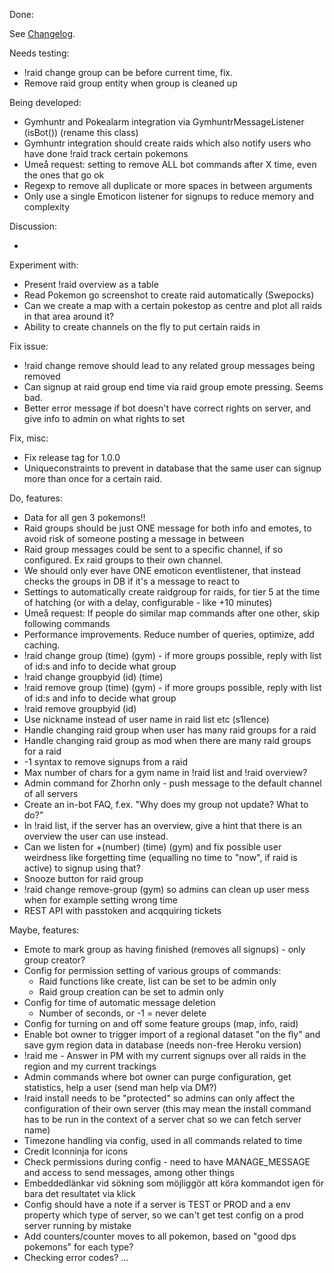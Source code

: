 Done:

See [Changelog](CHANGELOG.md).

Needs testing:

* !raid change group can be before current time, fix.
* Remove raid group entity when group is cleaned up

Being developed:

* Gymhuntr and Pokealarm integration via GymhuntrMessageListener (isBot()) (rename this class)
* Gymhuntr integration should create raids which also notify users who have done 
!raid track certain pokemons
* Umeå request: setting to remove ALL bot commands after X time, even the ones that go ok
* Regexp to remove all duplicate or more spaces in between arguments
* Only use a single Emoticon listener for signups to reduce memory and complexity

Discussion:

- 

Experiment with:

* Present !raid overview as a table
* Read Pokemon go screenshot to create raid automatically (Swepocks)
* Can we create a map with a certain pokestop as centre and plot all raids in that area around it?
* Ability to create channels on the fly to put certain raids in

Fix issue:

* !raid change remove should lead to any related group messages being removed
* Can signup at raid group end time via raid group emote pressing. Seems bad.
* Better error message if bot doesn't have correct rights on server, and give info to admin on what rights
to set

Fix, misc:
* Fix release tag for 1.0.0
* Uniqueconstraints to prevent in database that the same user can signup more than once for a certain raid.

Do, features:

* Data for all gen 3 pokemons!!
* Raid groups should be just ONE message for both info and emotes, to avoid risk of someone posting a message in between
* Raid group messages could be sent to a specific channel, if so configured. Ex raid groups to their own channel.
* We should only ever have ONE emoticon eventlistener, that instead checks the groups in DB
if it's a message to react to
* Settings to automatically create raidgroup for raids, for tier 5 at the time of hatching 
(or with a delay, configurable - like +10 minutes)
* Umeå request: If people do similar map commands after one other, skip following commands
* Performance improvements. Reduce number of queries, optimize, add caching.
* !raid change group (time) (gym) - if more groups possible, reply with list of id:s and info to decide what group
* !raid change groupbyid (id) (time)
* !raid remove group (time) (gym) - if more groups possible, reply with list of id:s and info to decide what group
* !raid remove groupbyid (id)
* Use nickname instead of user name in raid list etc (s1lence)
* Handle changing raid group when user has many raid groups for a raid
* Handle changing raid group as mod when there are many raid groups for a raid
* -1 syntax to remove signups from a raid
* Max number of chars for a gym name in !raid list and !raid overview?
* Admin command for Zhorhn only - push message to the default channel of all servers
* Create an in-bot FAQ, f.ex. "Why does my group not update? What to do?"
* In !raid list, if the server has an overview, give a hint that there is an overview the user can use instead.
* Can we listen for +(number) (time) (gym) and fix possible user weirdness like forgetting 
time (equalling no time to "now", if raid is active) to signup using that?
* Snooze button for raid group
* !raid change remove-group (gym) so admins can clean up user mess when for example setting
wrong time
* REST API with passtoken and acqquiring tickets

Maybe, features:

* Emote to mark group as having finished (removes all signups) - only group creator?
* Config for permission setting of various groups of commands:
    * Raid functions like create, list can be set to be admin only
    * Raid group creation can be set to admin only
* Config for time of automatic message deletion
    * Number of seconds, or -1 = never delete
* Config for turning on and off some feature groups (map, info, raid)
* Enable bot owner to trigger import of a regional dataset "on the fly" and save gym region data in database 
(needs non-free Heroku version)
* !raid me - Answer in PM with my current signups over all raids in the region and my current trackings 
* Admin commands where bot owner can purge configuration, get statistics, help a user (send man help via DM?)
* !raid install needs to be "protected" so admins can only affect the configuration of their own server
(this may mean the install command has to be run in the context of a server chat so we can fetch server name)
* Timezone handling via config, used in all commands related to time
* Credit Iconninja for icons
* Check permissions during config - need to have MANAGE_MESSAGE and access to send messages, among other things
* Embeddedlänkar vid sökning som möjliggör att köra kommandot igen för bara det resultatet via klick
* Config should have a note if a server is TEST or PROD and a env property which type of server,
so we can't get test config on a prod server running by mistake
* Add counters/counter moves to all pokemon, based on "good dps pokemons" for each type?
* Checking error codes?
...
